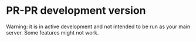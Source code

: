 PR-PR development version
==================

Warning: it is in active development and not intended to be run as your main server. Some features might not work.